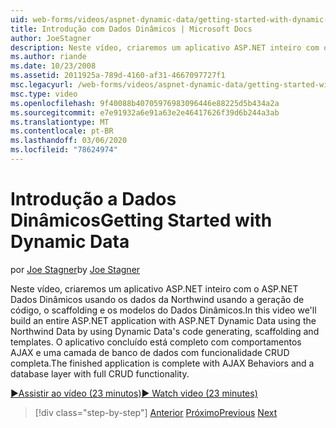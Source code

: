 ```yaml
---
uid: web-forms/videos/aspnet-dynamic-data/getting-started-with-dynamic-data
title: Introdução com Dados Dinâmicos | Microsoft Docs
author: JoeStagner
description: Neste vídeo, criaremos um aplicativo ASP.NET inteiro com o ASP.NET Dados Dinâmicos usando os dados da Northwind usando a geração de código do Dados Dinâmicos, scaffoldi...
ms.author: riande
ms.date: 10/23/2008
ms.assetid: 2011925a-789d-4160-af31-4667097727f1
msc.legacyurl: /web-forms/videos/aspnet-dynamic-data/getting-started-with-dynamic-data
msc.type: video
ms.openlocfilehash: 9f40088b40705976983096446e88225d5b434a2a
ms.sourcegitcommit: e7e91932a6e91a63e2e46417626f39d6b244a3ab
ms.translationtype: MT
ms.contentlocale: pt-BR
ms.lasthandoff: 03/06/2020
ms.locfileid: "78624974"
---
```

# <a name="getting-started-with-dynamic-data"></a><span data-ttu-id="171a9-103">Introdução a Dados Dinâmicos</span><span class="sxs-lookup"><span data-stu-id="171a9-103">Getting Started with Dynamic Data</span></span>

<span data-ttu-id="171a9-104">por [Joe Stagner](https://github.com/JoeStagner)</span><span class="sxs-lookup"><span data-stu-id="171a9-104">by [Joe Stagner](https://github.com/JoeStagner)</span></span>

<span data-ttu-id="171a9-105">Neste vídeo, criaremos um aplicativo ASP.NET inteiro com o ASP.NET Dados Dinâmicos usando os dados da Northwind usando a geração de código, o scaffolding e os modelos do Dados Dinâmicos.</span><span class="sxs-lookup"><span data-stu-id="171a9-105">In this video we'll build an entire ASP.NET application with ASP.NET Dynamic Data using the Northwind Data by using Dynamic Data's code generating, scaffolding and templates.</span></span> <span data-ttu-id="171a9-106">O aplicativo concluído está completo com comportamentos AJAX e uma camada de banco de dados com funcionalidade CRUD completa.</span><span class="sxs-lookup"><span data-stu-id="171a9-106">The finished application is complete with AJAX Behaviors and a database layer with full CRUD functionality.</span></span>

[<span data-ttu-id="171a9-107">&#9654;Assistir ao vídeo (23 minutos)</span><span class="sxs-lookup"><span data-stu-id="171a9-107">&#9654; Watch video (23 minutes)</span></span>](https://channel9.msdn.com/Blogs/ASP-NET-Site-Videos/getting-started-with-dynamic-data)

> [!div class="step-by-step"]
> <span data-ttu-id="171a9-108">[Anterior](how-do-i-use-a-dynamiccontrol-in-listview-and-detailsview-controls.md)
> [Próximo](begin-editing-the-templates-in-aspnet-dynamic-data-applications.md)</span><span class="sxs-lookup"><span data-stu-id="171a9-108">[Previous](how-do-i-use-a-dynamiccontrol-in-listview-and-detailsview-controls.md)
[Next](begin-editing-the-templates-in-aspnet-dynamic-data-applications.md)</span></span>

